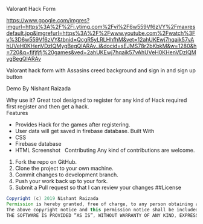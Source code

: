 Valorant Hack Form

https://www.google.com/imgres?imgurl=https%3A%2F%2Fi.ytimg.com%2Fvi%2F6w559Vf6zVY%2Fmaxresdefault.jpg&imgrefurl=https%3A%2F%2Fwww.youtube.com%2Fwatch%3Fv%3D6w559Vf6zVY&tbnid=QcgR5yLRLHhfhM&vet=12ahUKEwj7hqaik57vAhUVeH0KHenVDzIQMygBegQIARAv..i&docid=sEJMS78r2bKbkM&w=1280&h=720&q=fjfjfjfj%20games&ved=2ahUKEwj7hqaik57vAhUVeH0KHenVDzIQMygBegQIARAv


Valorant hack form with Assasins creed background and sign in and sign up button 

Demo By Nishant Raizada

Why use it?
Great tool designed to register for any kind of Hack required first register and then get a hack.   
Features
* Provides Hack for the games after registering. 
* User data will get saved in firebase database.
Built With
* CSS
* Firebase database
* HTML
Screenshot
 
Contributing
Any kind of contributions are welcome.
1. Fork the repo on GitHub.
2. Clone the project to your own machine.
3. Commit changes to development branch.
4. Push your work back up to your fork.
5. Submit a Pull request so that I can review your changes
##License
```Groovy MIT License
Copyright (c) 2019 Nishant Raizada
Permission is hereby granted, free of charge, to any person obtaining a copy of this software and associated documentation files (the “Software”), to deal in the Software without restriction, including without limitation the rights to use, copy, modify, merge, publish, distribute, sublicense, and/or sell copies of the Software, and to permit persons to whom the Software is furnished to do so, subject to the following conditions:
The above copyright notice and this permission notice shall be included in all copies or substantial portions of the Software.
THE SOFTWARE IS PROVIDED “AS IS”, WITHOUT WARRANTY OF ANY KIND, EXPRESS OR IMPLIED, INCLUDING BUT NOT LIMITED TO THE WARRANTIES OF MERCHANTABILITY, FITNESS FOR A PARTICULAR PURPOSE AND NONINFRINGEMENT. IN NO EVENT SHALL THE AUTHORS OR COPYRIGHT HOLDERS BE LIABLE FOR ANY CLAIM, DAMAGES OR OTHER LIABILITY, WHETHER IN AN ACTION OF CONTRACT, TORT OR OTHERWISE, ARISING FROM, OUT OF OR IN CONNECTION WITH THE SOFTWARE OR THE USE OR OTHER DEALINGS IN THE SOFTWARE.


